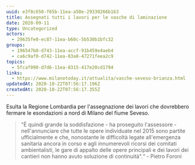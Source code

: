 ```yaml
---
uuid: e3f8c650-f65b-11ea-a50e-29330266b163
title: Assegnati tutti i lavori per le vasche di laminazione
date: 2020-09-11
type: Uncategorized
actors:
  - 29635fe0-ec87-11ea-b60c-5b530b1bfc32
groups:
  - 196547b0-d743-11ea-accf-91b459e4aeb4
  - ca6c9af0-d742-11ea-83a8-47271feea2c9
topics:
  - 5fcaf090-d7d6-11ea-8315-417e20cd1794
links:
  - https://www.milanotoday.it/attualita/vasche-seveso-brianza.html
updatedAt: 2020-10-22T07:56:17.196Z
createdAt: 2020-10-22T07:56:17.355Z
---
```


Esulta la Regione Lombardia per l'assegnazione dei lavori che dovrebbero fermare le esondazioni a nord di Milano del fiume Seveso.

> "È quindi grande la soddisfazione - ha proseguito l'assessore - nell'annunciare che tutte le opere individuate nel 2015 sono partite ufficialmente e che, nonostante le difficoltà legate all'emergenza sanitaria ancora in corso e agli innumerevoli ricorsi dei comitati ambientalisti, le gare di appalto delle opere principali e dei lavori dei cantieri non hanno avuto soluzione di continuità".“ - Pietro Foroni
